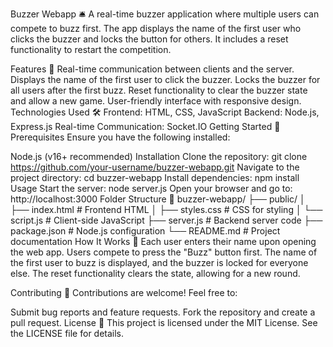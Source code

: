 Buzzer Webapp 🛎️
A real-time buzzer application where multiple users can compete to buzz first. The app displays the name of the first user who clicks the buzzer and locks the button for others. It includes a reset functionality to restart the competition.

Features 🚀
Real-time communication between clients and the server.
Displays the name of the first user to click the buzzer.
Locks the buzzer for all users after the first buzz.
Reset functionality to clear the buzzer state and allow a new game.
User-friendly interface with responsive design.
Technologies Used 🛠️
Frontend: HTML, CSS, JavaScript
Backend: Node.js, Express.js
Real-time Communication: Socket.IO
Getting Started 🏁
Prerequisites
Ensure you have the following installed:

Node.js (v16+ recommended)
Installation
Clone the repository:
git clone https://github.com/your-username/buzzer-webapp.git
Navigate to the project directory:
cd buzzer-webapp
Install dependencies:
npm install
Usage
Start the server:
node server.js
Open your browser and go to:
http://localhost:3000
Folder Structure 📂
buzzer-webapp/
├── public/
│   ├── index.html        # Frontend HTML
│   ├── styles.css        # CSS for styling
│   └── script.js         # Client-side JavaScript
├── server.js             # Backend server code
├── package.json          # Node.js configuration
└── README.md             # Project documentation
How It Works 🤔
Each user enters their name upon opening the web app.
Users compete to press the "Buzz" button first.
The name of the first user to buzz is displayed, and the buzzer is locked for everyone else.
The reset functionality clears the state, allowing for a new round.


Contributing 🤝
Contributions are welcome! Feel free to:

Submit bug reports and feature requests.
Fork the repository and create a pull request.
License 📜
This project is licensed under the MIT License. See the LICENSE file for details.

